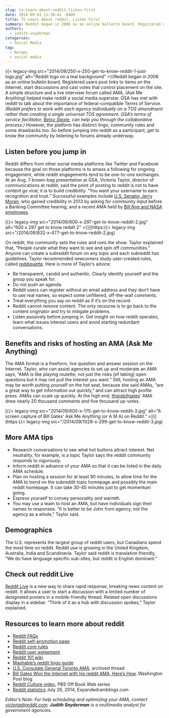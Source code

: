 ```yaml
---
slug: to-learn-about-reddit-listen-first
date: 2014-09-03 11:30:41 -0400
title: To Learn About reddit, Listen First
summary: Reddit began in 2006 as an online bulletin board. Registered users post links to items on the Internet, start discussions and cast votes that control placement on the site. A simple structure and a live interview forum called AMA, (Ask Me Anything) helped make reddit a
authors:
  - judith-snyderman
categories:
  - Social Media
tag:
  - Recaps
  - social media
---
```


{{< legacy-img src="2014/09/250-x-250-get-to-know-reddit-1-just-logo.jpg" alt="Reddit logo on a teal background" >}}Reddit began in 2006 as an online bulletin board. Registered users post links to items on the Internet, start discussions and cast votes that control placement on the site. A simple structure and a live interview forum called AMA, (Ask Me Anything) helped make reddit a social media superstar. GSA has met with reddit to talk about the importance of federal-compatible Terms of Service. _(Reddit prefers to work with each agency individually on a TOS amendment rather than creating a single universal TOS agreement. GSA&#8217;s terms of service facilitator, [Betsy Steele](mailto:betsy.steele@gsa.gov), can help you through the collaborative process.)_ However, the platform has distinct lingo, community rules and some drawbacks too. So before jumping into reddit as a participant, get to know the community by listening to forums already underway.

## Listen before you jump in

Reddit differs from other social media platforms like Twitter and Facebook because the goal on those platforms is to amass a following for ongoing engagement, while reddit engagements tend to be one-to-one exchanges. At an Aug. 7 brown-bag presentation at GSA, Victoria Taylor, director of communications at reddit, said the point of posting to reddit is not to have content go viral; it is to build credibility. “You want your username to earn recognition and trust.” Successful examples include [U.S. Senator Jerry Moran](http://www.reddit.com/user/JerryMoran), who gained credibility in 2013 by asking for community input before a Banking Committee hearing, and a recent AMA held by [Bill Nye and NASA employees](http://www.reddit.com/r/IAmA/comments/2arlx5/i_am_bill_nye_the_science_guy_and_ceo_of_the/).

[{{< legacy-img src="2014/09/600-x-297-get-to-know-reddit-2.jpg" alt="600 x 297 get to know reddit 2" >}}](https:{{< legacy-img src="/2014/09/832-x-477-get-to-know-reddit-2.jpg)

On reddit, the community sets the rules and runs the show. Taylor explained that, “People curate what they want to see and spin off communities.” Anyone can create a subreddit forum on any topic and each subreddit has guidelines. Taylor recommended newcomers study user-created rules, called [reddiquette](http://www.reddit.com/wiki/reddiquette). Here is more of Taylor’s advice:

  * Be transparent, candid and authentic. Clearly identify yourself and the group you speak for.
  * Do not push an agenda.
  * Reddit users can register without an email address and they don’t have to use real names, so expect some unfiltered, off-the-wall comments.
  * Treat everything you say on reddit as if it&#8217;s on the record.
  * Reddit cannot remove content. The only recourse is to go back to the content originator and try to mitigate problems.
  * Listen passively before jumping in. Get insight on how reddit operates, learn what issues interest users and avoid starting redundant conversations.

## Benefits and risks of hosting an AMA (Ask Me Anything)

The AMA format is a freeform, live question and answer session on the Internet. Taylor, who can assist agencies to set up and moderate an AMA says, “AMA is like playing roulette; not just the risks [of taking] open questions but it may not pull the interest you want.” Still, hosting an AMA may be worth putting yourself on the hot seat, because she said AMAs, “are a great way to get information out quickly,” and can attract high profile press. AMAs can scale up quickly. At the high end, [thisisbillgates](http://www.reddit.com/user/thisisbillgates)’ AMA drew nearly 20 thousand comments and five thousand up-votes.

[{{< legacy-img src="2014/09/600-x-175-get-to-know-reddit-3.jpg" alt="A screen capture of Bill Gates' Ask Me Anything (or A M A) on Reddit." >}}](https:{{< legacy-img src="/2014/09/1028-x-299-get-to-know-reddit-3.jpg)

## More AMA tips

  * Research conversations to see what hot buttons attract interest. Net neutrality, for example, is a topic Taylor says the reddit community responds to vigorously.
  * Inform reddit in advance of your AMA so that it can be listed in the daily AMA schedule.
  * Plan on hosting a session for at least 90 minutes, to allow time for the AMA to trend on the subreddit topic homepage and possibly the main reddit homepage. It can take 30-45 minutes just to get momentum going.
  * Express yourself to convey personality and warmth.
  * You may use a team to host an AMA, but have individuals sign their names to responses. “It is better to be John from agency, not the agency as a whole,” Taylor said.

## Demographics

The U.S. represents the largest group of reddit users, but Canadians spend the most time on reddit. Reddit use is growing in the United Kingdom, Australia, India and Scandinavia. Taylor said reddit is translation friendly, “We do have language specific sub-sites, but reddit is English dominant.”

## Check out reddit Live

[Reddit Live](http://www.reddit.com/r/live) is a new way to share rapid response, breaking news content on reddit. It allows a user to start a discussion with a limited number of designated posters in a mobile-friendly thread. Related open discussions display in a sidebar. “Think of it as a hub with discussion spokes,” Taylor explained.

## Resources to learn more about reddit

  * [Reddit FAQs](https://www.reddit.com/wiki/faq)
  * [Reddit self-promotion page](https://www.reddit.com/wiki/selfpromotion)
  * [Reddit core rules](https://www.reddit.com/rules/)
  * [Reddit user agreement](https://www.reddit.com/help/useragreement)
  * [Reddit 101 wiki](http://www.reddit.com/wiki/reddit_101)
  * [Mashable’s reddit lingo guide](http://mashable.com/2014/03/10/reddit-lingo-guide/)
  * [U.S. Consulate General Toronto AMA](http://www.reddit.com/r/IAmA/comments/28hm2b/we_are_the_us_consulate_general_in_toronto_and_we/), archived thread
  * [Bill Gates Won the Internet with his reddit AMA, Here’s How](http://www.washingtonpost.com/blogs/the-switch/wp/2014/02/11/bill-gates-won-the-internet-with-his-reddit-ama-heres-how/), Washington Post blog
  * [Reddit Culture video](http://www.youtube.com/watch?v=fXGs_7Yted8&feature=youtu.be), PBS Off Book Web series
  * [Reddit statistics](http://expandedramblings.com/index.php/reddit-stats/#.U-ps9oBdU0A) July 26, 2014, Expandedramblings.com

 _Editor&#8217;s Note: For help scheduling and optimizing your AMA, contact <victoria@reddit.com>._
_**Judith Snyderman** is a multimedia analyst for government agencies._